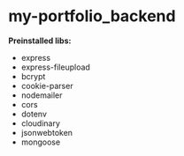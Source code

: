 # my-portfolio_backend

**Preinstalled libs:**

- express
- express-fileupload
- bcrypt
- cookie-parser
- nodemailer
- cors
- dotenv
- cloudinary
- jsonwebtoken
- mongoose

